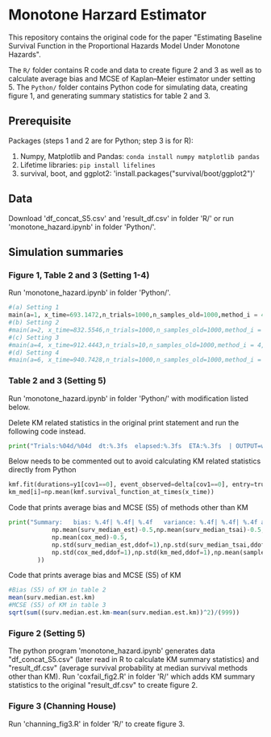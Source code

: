 # Monotone Harzard Estimator
This repository contains the original code for the paper "Estimating Baseline Survival Function in the Proportional Hazards Model Under Monotone Hazards".

The `R/` folder contains R code and data to create figure 2 and 3 as well as to calculate average bias and MCSE of Kaplan–Meier estimator under setting 5. The `Python/` folder contains Python code for simulating data, creating figure 1, and generating summary statistics for table 2 and 3.


## Prerequisite

Packages (steps 1 and 2 are for Python; step 3 is for R):
1. Numpy, Matplotlib and Pandas: `conda install numpy matplotlib pandas`
2. Lifetime libraries: `pip install lifelines`
3. survival, boot, and ggplot2: 'install.packages("survival/boot/ggplot2")'

## Data
Download 'df_concat_S5.csv' and 'result_df.csv' in folder 'R/' or run 'monotone_hazard.ipynb' in folder 'Python/'.


## Simulation summaries
### Figure 1, Table 2 and 3 (Setting 1-4)
Run 'monotone_hazard.ipynb' in folder 'Python/'.
```python
#(a) Setting 1
main(a=1, x_time=693.1472,n_trials=1000,n_samples_old=1000,method_i = 4,trun_scale=250)
#(b) Setting 2
#main(a=2, x_time=832.5546,n_trials=1000,n_samples_old=1000,method_i = 4,trun_scale=450)
#(c) Setting 3
#main(a=4, x_time=912.4443,n_trials=10,n_samples_old=1000,method_i = 4,trun_scale=500)
#(d) Setting 4
#main(a=6, x_time=940.7428,n_trials=1000,n_samples_old=1000,method_i = 4,trun_scale=500)
```
### Table 2 and 3 (Setting 5)
Run 'monotone_hazard.ipynb' in folder 'Python/' with modification listed below.

Delete KM related statistics in the original print statement and run the following code instead.
```python
print("Trials:%04d/%04d  dt:%.3fs  elapsed:%.3fs  ETA:%.3fs  | OUTPUT=wu:%.4f tsai:%.4f cox:%.4f| min_x:%.4f min_t:%.4f  valid_n:%4d"%(i, n_trials, dt, elapsed, eta, surv_median_est[i], surv_median_tsai[i],cox_med[i],min_x, min_t, n_samples))
```
Below needs to be commented out to avoid calculating KM related statistics directly from Python
```python
kmf.fit(durations=y1[cov1==0], event_observed=delta[cov1==0], entry=truncation[cov1==0])
km_med[i]=np.mean(kmf.survival_function_at_times(x_time))
```
Code that prints average bias and MCSE (S5) of methods other than KM
```python
print("Summary:   bias: %.4f| %.4f| %.4f   variance: %.4f| %.4f| %.4f avg_n:%4d"%(
            np.mean(surv_median_est)-0.5,np.mean(surv_median_tsai)-0.5,
            np.mean(cox_med)-0.5,
            np.std(surv_median_est,ddof=1),np.std(surv_median_tsai,ddof=1),
            np.std(cox_med,ddof=1),np.std(km_med,ddof=1),np.mean(sample_size)
        ))
```
Code that prints average bias and MCSE (S5) of KM
```r
#Bias (S5) of KM in table 2
mean(surv.median.est.km)
#MCSE (S5) of KM in table 3
sqrt(sum((surv.median.est.km-mean(surv.median.est.km))^2)/(999))
```

### Figure 2 (Setting 5)
The python program 'monotone_hazard.ipynb' generates data "df_concat_S5.csv" (later read in R to calculate KM summary statistics) and "result_df.csv" (average survival probability at median survival methods other than KM). Run 'coxfail_fig2.R' in folder 'R/' which adds KM summary statistics to the original "result_df.csv" to create figure 2.


### Figure 3 (Channing House)
Run 'channing_fig3.R' in folder 'R/' to create figure 3.
